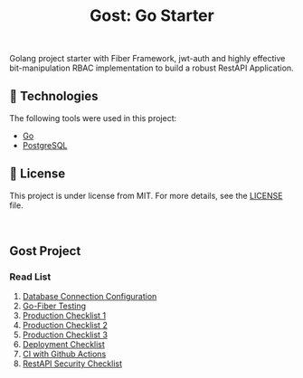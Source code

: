<h1 align="center">Gost: Go Starter</h1>

<br>

Golang project starter with Fiber Framework, jwt-auth and highly effective bit-manipulation RBAC implementation to build a robust RestAPI Application.

## :rocket: Technologies

The following tools were used in this project:

- [Go](https://go.dev)
- [PostgreSQL](https://www.postgresql.org)

## :memo: License

This project is under license from MIT. For more details, see the [LICENSE](LICENSE) file.

&#xa0;

## Gost Project

### Read List

1. [Database Connection Configuration](https://www.alexedwards.net/blog/configuring-sqldb)
2. [Go-Fiber Testing](https://dev.to/koddr/go-fiber-by-examples-testing-the-application-1ldf)
3. [Production Checklist 1](https://aleksei-kornev.medium.com/production-readiness-checklist-for-backend-applications-8d2b0c57ccec/)
4. [Production Checklist 2](https://github.com/gorrion-io/production-readiness-checklist/)
5. [Production Checklist 3](https://www.cockroachlabs.com/docs/cockroachcloud/production-checklist/)
6. [Deployment Checklist](https://last9.io/blog/deployment-readiness-checklists/)
7. [CI with Github Actions](https://www.alexedwards.net/blog/ci-with-go-and-github-actions)
8. [RestAPI Security Checklist](https://roadmap.sh/best-practices/api-security/)

<!-- Todo: edit readme, see tips github action -->
